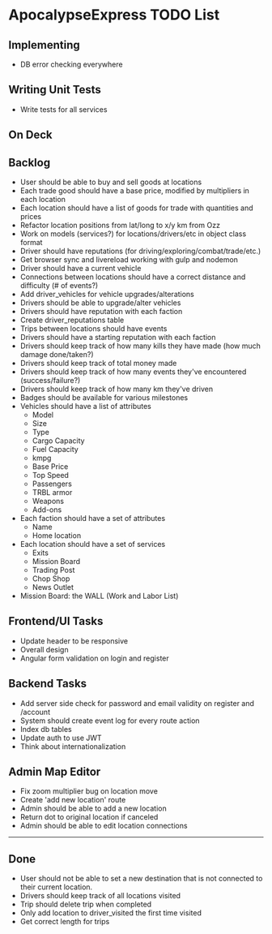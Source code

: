 # ApocalypseExpress TODO List

## Implementing

* DB error checking everywhere

## Writing Unit Tests

* Write tests for all services

## On Deck


## Backlog

* User should be able to buy and sell goods at locations
* Each trade good should have a base price, modified by multipliers in each location
* Each location should have a list of goods for trade with quantities and prices
* Refactor location positions from lat/long to x/y km from Ozz
* Work on models (services?) for locations/drivers/etc in object class format
* Driver should have reputations (for driving/exploring/combat/trade/etc.)
* Get browser sync and livereload working with gulp and nodemon
* Driver should have a current vehicle
* Connections between locations should have a correct distance and difficulty (# of events?)
* Add driver_vehicles for vehicle upgrades/alterations
* Drivers should be able to upgrade/alter vehicles
* Drivers should have reputation with each faction
* Create driver_reputations table
* Trips between locations should have events
* Drivers should have a starting reputation with each faction
* Drivers should keep track of how many kills they have made (how much damage done/taken?)
* Drivers should keep track of total money made
* Drivers should keep track of how many events they've encountered (success/failure?)
* Drivers should keep track of how many km they've driven
* Badges should be available for various milestones
* Vehicles should have a list of attributes
  * Model
  * Size
  * Type
  * Cargo Capacity
  * Fuel Capacity
  * kmpg
  * Base Price
  * Top Speed
  * Passengers
  * TRBL armor
  * Weapons
  * Add-ons
* Each faction should have a set of attributes
  * Name
  * Home location
* Each location should have a set of services
  * Exits
  * Mission Board
  * Trading Post
  * Chop Shop
  * News Outlet
* Mission Board: the WALL (Work and Labor List)

## Frontend/UI Tasks

* Update header to be responsive
* Overall design
* Angular form validation on login and register

## Backend Tasks

* Add server side check for password and email validity on register and /account
* System should create event log for every route action
* Index db tables
* Update auth to use JWT
* Think about internationalization

## Admin Map Editor

* Fix zoom multiplier bug on location move
* Create 'add new location' route
* Admin should be able to add a new location
* Return dot to original location if canceled
* Admin should be able to edit location connections

----

## Done

* User should not be able to set a new destination that is not connected to their current location.
* Drivers should keep track of all locations visited
* Trip should delete trip when completed
* Only add location to driver_visited the first time visited
* Get correct length for trips

